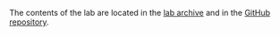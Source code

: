The contents of the lab are located in the [lab archive](https://github.com/cs-pub-ro/operating-systems/raw/refs/heads/lab-archives/Lab_2_Library_Perspective.zip) and in the [GitHub repository](https://github.com/cs-pub-ro/operating-systems).
